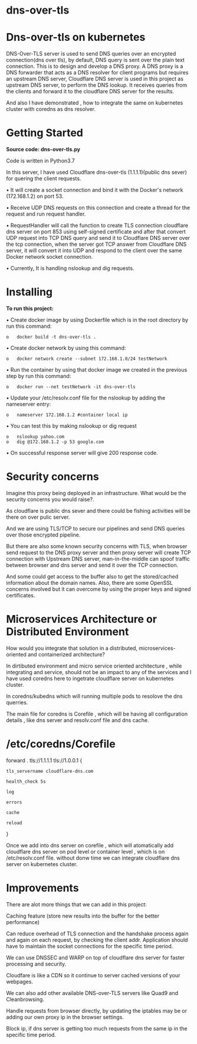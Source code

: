 # dns-over-tls
**Dns-over-tls on kubernetes**
====================================
DNS-Over-TLS server is used to send DNS queries over an encrypted connection(dns over tls), by default, DNS query is sent over the plain text connection. This is to design and develop a DNS proxy. A DNS proxy is a DNS forwarder that acts as a DNS resolver for client programs but requires an upstream DNS server, Cloudflare DNS server is used in this project as upstream DNS server, to perform the DNS lookup. It receives queries from the clients and forward it to the cloudflare DNS server for the results.

And also I have demonstrated , how to integrate the same on kubernetes cluster with coredns as dns resolver.

**Getting Started**
====================================
**Source code: dns-over-tls.py**

Code is written in Python3.7

In this server, I have used Cloudflare dns-over-tls (1.1.1.1)(public dns sever) for quering the client requests.

•	It will create a socket connection and bind it with the Docker's network (172.168.1.2) on port 53.

•	Receive UDP DNS requests on this connection and create a thread for the request and run request handler.

•	RequestHandler will call the function to create TLS connection cloudflare dns server on port 853 using self-signed certificate and after that convert UDP request into TCP DNS query and send it to Cloudflare DNS server over the tcp connection, when the server got TCP answer from Cloudflare DNS server, it will convert it into UDP and respond to the client over the same Docker network socket connection.

•	Currently, It is handling nslookup and dig requests.

**Installing**
======================================================================
**To run this project:**

•	Create docker image by using Dockerfile which is in the root directory by run this command:

    o	docker build -t dns-over-tls .
    
•	Create docker network by using this command:

    o	docker network create --subnet 172.168.1.0/24 testNetwork
    
•	Run the container by using that docker image we created in the previous step by run this command:

    o	docker run --net testNetwork -it dns-over-tls
    
•	Update your /etc/resolv.conf file for the nslookup by adding the nameserver entry:

    o	nameserver 172.168.1.2 #container local ip
    
•	You can test this by making nslookup or dig request

    o	nslookup yahoo.com
    o	dig @172.168.1.2 -p 53 google.com
    
•	On successful response server will give 200 response code.


**Security concerns**
======================================================
Imagine this proxy being deployed in an infrastructure. What would be the security
concerns you would raise?.

As cloudflare is public dns sever and there could be fishing activities will be there on over pulic server.

And we are using TLS/TCP to secure our pipelines and send DNS queries over those encrypted pipeline.

But there are also some known security concerns with TLS, when browser send request to the DNS proxy server and then proxy server will create TCP connection with Upstream DNS server, man-in-the-middle can spoof traffic between browser and dns server and send it over the TCP connection.

And some could get access to the buffer also to get the stored/cached information about the domain names. Also, there are some OpenSSL concerns involved but it can overcome by using the proper keys and signed certificates.


**Microservices Architecture or Distributed Environment**
===============================================================
How would you integrate that solution in a distributed, microservices-oriented and
containerized architecture?

In dirtibuted environment and micro service oriented architecture , while integrating and service, should not be an impact to any of the services and I have used coredns here to ingetrate cloudflare server on kubernetes cluster.

In coredns/kubedns which will running multiple pods to resolove the dns querries.

The main file for coredns is Corefile , which will be having all configuration details , like dns server and resolv.conf file and dns cache.

###
# /etc/coredns/Corefile

forward . tls://1.1.1.1 tls://1.0.0.1 {

    tls_servername cloudflare-dns.com
    
    health_check 5s
    
    log
    
    errors
    
    cache
    
    reload
}
 
 Once we add into dns server on corefile , which will atomatically add cloudflare dns server on pod level or container level , which is on /etc/resolv.conf file.
 without donw time we can integrate cloudflare dns server on kubernetes cluster.

**Improvements**
=============================================
There are alot more things that we can add in this project:

Caching feature (store new results into the buffer for the better performance)

Can reduce overhead of TLS connection and the handshake process again and again on each request, by checking the client addr. Application should have to maintain the socket connections for the specific time period.

We can use DNSSEC and WARP on top of cloudflare dns server for faster processing and security.

Cloudfare is like a CDN so it continue to server cached versions of your webpages.

We can also add other available DNS-over-TLS servers like Quad9 and Cleanbrowsing.

Handle requests from browser directly, by updating the iptables may be or adding our own proxy ip in the browser settings.

Block ip, if dns server is getting too much requests from the same ip in the specific time period.
